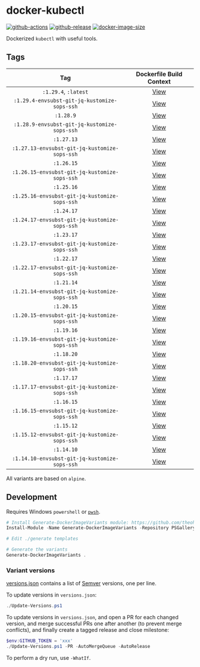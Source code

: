 # docker-kubectl

[![github-actions](https://github.com/theohbrothers/docker-kubectl/actions/workflows/ci-master-pr.yml/badge.svg?branch=master)](https://github.com/theohbrothers/docker-kubectl/actions/workflows/ci-master-pr.yml)
[![github-release](https://img.shields.io/github/v/release/theohbrothers/docker-kubectl?style=flat-square)](https://github.com/theohbrothers/docker-kubectl/releases/)
[![docker-image-size](https://img.shields.io/docker/image-size/theohbrothers/docker-kubectl/latest)](https://hub.docker.com/r/theohbrothers/docker-kubectl)

Dockerized `kubectl` with useful tools.

## Tags

| Tag | Dockerfile Build Context |
|:-------:|:---------:|
| `:1.29.4`, `:latest` | [View](variants/1.29.4) |
| `:1.29.4-envsubst-git-jq-kustomize-sops-ssh` | [View](variants/1.29.4-envsubst-git-jq-kustomize-sops-ssh) |
| `:1.28.9` | [View](variants/1.28.9) |
| `:1.28.9-envsubst-git-jq-kustomize-sops-ssh` | [View](variants/1.28.9-envsubst-git-jq-kustomize-sops-ssh) |
| `:1.27.13` | [View](variants/1.27.13) |
| `:1.27.13-envsubst-git-jq-kustomize-sops-ssh` | [View](variants/1.27.13-envsubst-git-jq-kustomize-sops-ssh) |
| `:1.26.15` | [View](variants/1.26.15) |
| `:1.26.15-envsubst-git-jq-kustomize-sops-ssh` | [View](variants/1.26.15-envsubst-git-jq-kustomize-sops-ssh) |
| `:1.25.16` | [View](variants/1.25.16) |
| `:1.25.16-envsubst-git-jq-kustomize-sops-ssh` | [View](variants/1.25.16-envsubst-git-jq-kustomize-sops-ssh) |
| `:1.24.17` | [View](variants/1.24.17) |
| `:1.24.17-envsubst-git-jq-kustomize-sops-ssh` | [View](variants/1.24.17-envsubst-git-jq-kustomize-sops-ssh) |
| `:1.23.17` | [View](variants/1.23.17) |
| `:1.23.17-envsubst-git-jq-kustomize-sops-ssh` | [View](variants/1.23.17-envsubst-git-jq-kustomize-sops-ssh) |
| `:1.22.17` | [View](variants/1.22.17) |
| `:1.22.17-envsubst-git-jq-kustomize-sops-ssh` | [View](variants/1.22.17-envsubst-git-jq-kustomize-sops-ssh) |
| `:1.21.14` | [View](variants/1.21.14) |
| `:1.21.14-envsubst-git-jq-kustomize-sops-ssh` | [View](variants/1.21.14-envsubst-git-jq-kustomize-sops-ssh) |
| `:1.20.15` | [View](variants/1.20.15) |
| `:1.20.15-envsubst-git-jq-kustomize-sops-ssh` | [View](variants/1.20.15-envsubst-git-jq-kustomize-sops-ssh) |
| `:1.19.16` | [View](variants/1.19.16) |
| `:1.19.16-envsubst-git-jq-kustomize-sops-ssh` | [View](variants/1.19.16-envsubst-git-jq-kustomize-sops-ssh) |
| `:1.18.20` | [View](variants/1.18.20) |
| `:1.18.20-envsubst-git-jq-kustomize-sops-ssh` | [View](variants/1.18.20-envsubst-git-jq-kustomize-sops-ssh) |
| `:1.17.17` | [View](variants/1.17.17) |
| `:1.17.17-envsubst-git-jq-kustomize-sops-ssh` | [View](variants/1.17.17-envsubst-git-jq-kustomize-sops-ssh) |
| `:1.16.15` | [View](variants/1.16.15) |
| `:1.16.15-envsubst-git-jq-kustomize-sops-ssh` | [View](variants/1.16.15-envsubst-git-jq-kustomize-sops-ssh) |
| `:1.15.12` | [View](variants/1.15.12) |
| `:1.15.12-envsubst-git-jq-kustomize-sops-ssh` | [View](variants/1.15.12-envsubst-git-jq-kustomize-sops-ssh) |
| `:1.14.10` | [View](variants/1.14.10) |
| `:1.14.10-envsubst-git-jq-kustomize-sops-ssh` | [View](variants/1.14.10-envsubst-git-jq-kustomize-sops-ssh) |

All variants are based on `alpine`.

## Development

Requires Windows `powershell` or [`pwsh`](https://github.com/PowerShell/PowerShell).

```powershell
# Install Generate-DockerImageVariants module: https://github.com/theohbrothers/Generate-DockerImageVariants
Install-Module -Name Generate-DockerImageVariants -Repository PSGallery -Scope CurrentUser -Force -Verbose

# Edit ./generate templates

# Generate the variants
Generate-DockerImageVariants .
```

### Variant versions

[versions.json](generate/definitions/versions.json) contains a list of [Semver](https://semver.org/) versions, one per line.

To update versions in `versions.json`:

```powershell
./Update-Versions.ps1
```

To update versions in `versions.json`, and open a PR for each changed version, and merge successful PRs one after another (to prevent merge conflicts), and finally create a tagged release and close milestone:

```powershell
$env:GITHUB_TOKEN = 'xxx'
./Update-Versions.ps1 -PR -AutoMergeQueue -AutoRelease
```

To perform a dry run, use `-WhatIf`.
